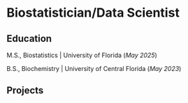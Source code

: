 # Biostatistician/Data Scientist

## Education
M.S., Biostatistics | University of Florida (_May 2025_)  

B.S., Biochemistry | University of Central Florida (_May 2023_)

## Projects
